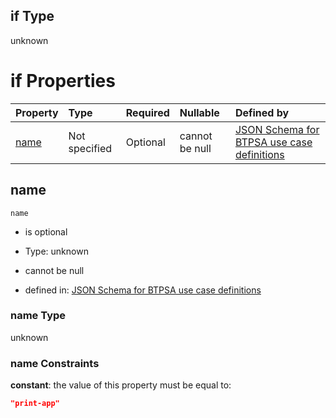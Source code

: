 ## if Type

unknown

# if Properties

| Property      | Type          | Required | Nullable       | Defined by                                                                                                                                                                                                        |
| :------------ | :------------ | :------- | :------------- | :---------------------------------------------------------------------------------------------------------------------------------------------------------------------------------------------------------------- |
| [name](#name) | Not specified | Optional | cannot be null | [JSON Schema for BTPSA use case definitions](btpsa-usecase-properties-services-items-allof-2-then-allof-35-if-properties-name.md "undefined#/properties/services/items/allOf/2/then/allOf/35/if/properties/name") |

## name



`name`

*   is optional

*   Type: unknown

*   cannot be null

*   defined in: [JSON Schema for BTPSA use case definitions](btpsa-usecase-properties-services-items-allof-2-then-allof-35-if-properties-name.md "undefined#/properties/services/items/allOf/2/then/allOf/35/if/properties/name")

### name Type

unknown

### name Constraints

**constant**: the value of this property must be equal to:

```json
"print-app"
```
